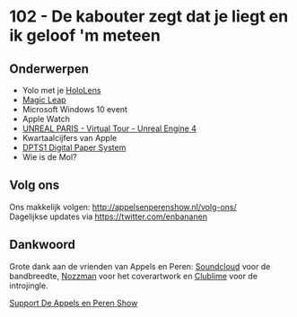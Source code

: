 # 102 - De kabouter zegt dat je liegt en ik geloof 'm meteen

<h2>Onderwerpen</h2>

<ul>
<li>Yolo met je <a href="http://www.microsoft.com/microsoft-hololens/en-us" rel="nofollow">HoloLens</a></li>
<li><a href="http://en.wikipedia.org/wiki/Magic_Leap" rel="nofollow">Magic Leap</a></li>
<li>Microsoft Windows 10 event</li>
<li>Apple Watch</li>
<li><a href="https://www.youtube.com/watch?v=rf045VYP3z4" rel="nofollow">UNREAL PARIS - Virtual Tour - Unreal Engine 4</a></li>
<li>Kwartaalcijfers van Apple</li>
<li><a href="https://pro.sony.com/bbsc/ssr/product-DPTS1/" rel="nofollow">DPTS1 Digital Paper System</a></li>
<li>Wie is de Mol?</li>
</ul>

<h2>Volg ons</h2>

<p>Ons makkelijk volgen: <a href="http://appelsenperenshow.nl/volg-ons/" rel="nofollow">http://appelsenperenshow.nl/volg-ons/</a><br />
Dagelijkse updates via <a href="https://twitter.com/enbananen" rel="nofollow">https://twitter.com/enbananen</a></p>

<h2>Dankwoord</h2>

<p>Grote dank aan de vrienden van Appels en Peren: <a href="http://soundcloud.com" rel="nofollow">Soundcloud</a> voor de bandbreedte, <a href="http://www.nozzman.com/" rel="nofollow">Nozzman</a> voor het coverartwork en <a href="http://twitter.com/#!/clublime" rel="nofollow">Clublime</a> voor de introjingle.</p><p><a href="https://www.patreon.com/appelsenperenshow" rel="payment">Support De Appels en Peren Show</a></p>